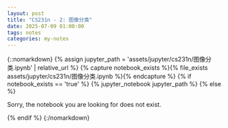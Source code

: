 ```yaml
---
layout: post
title: "CS231n - 2: 图像分类"
date: 2025-07-09 01:00:00
tags: notes
categories: my-notes
---
```


{::nomarkdown}
{% assign jupyter_path = 'assets/jupyter/cs231n/图像分类.ipynb' | relative_url %}
{% capture notebook_exists %}{% file_exists assets/jupyter/cs231n/图像分类.ipynb %}{% endcapture %}
{% if notebook_exists == 'true' %}
{% jupyter_notebook jupyter_path %}
{% else %}

  <p>Sorry, the notebook you are looking for does not exist.</p>
{% endif %}
{:/nomarkdown}

